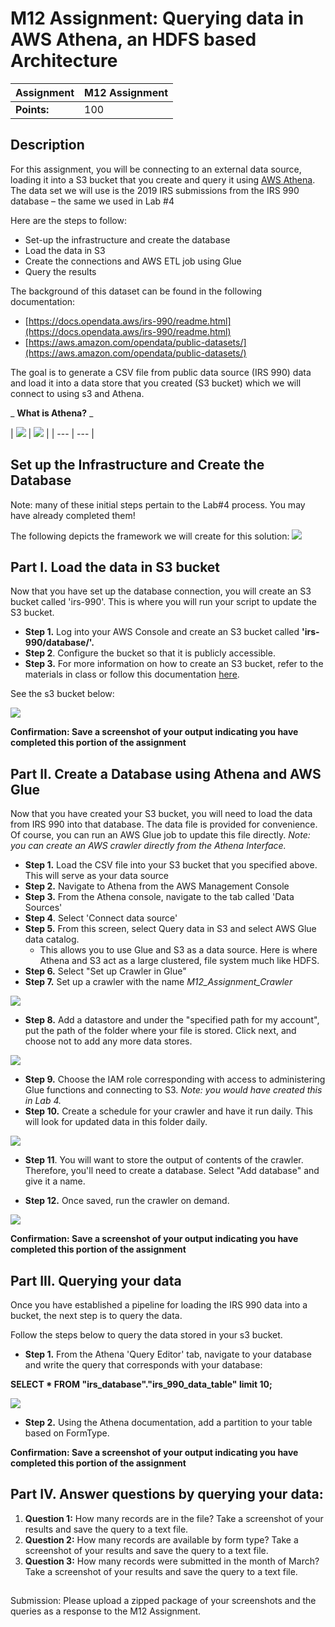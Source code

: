 # M12 Assignment: Querying data in AWS Athena, an HDFS based Architecture

| **Assignment** | M12 Assignment |
| --- | --- |
| **Points:** | 100 |



## Description

For this assignment, you will be connecting to an external data source, loading it into a S3 bucket that you create and query it using [AWS Athena](https://aws.amazon.com/athena/?whats-new-cards.sort-by=item.additionalFields.postDateTime&amp;whats-new-cards.sort-order=desc). The data set we will use is the 2019 IRS submissions from the IRS 990 database – the same we used in Lab #4

Here are the steps to follow:

- Set-up the infrastructure and create the database
- Load the data in S3
- Create the connections and AWS ETL job using Glue
- Query the results

The background of this dataset can be found in the following documentation:

- [https://docs.opendata.aws/irs-990/readme.html](https://docs.opendata.aws/irs-990/readme.html)
- [https://aws.amazon.com/opendata/public-datasets/](https://aws.amazon.com/opendata/public-datasets/)

The goal is to generate a CSV file from public data source (IRS 990) data and load it into a data store that you created (S3 bucket) which we will connect to using s3 and Athena.

_ **What is Athena?** _

| ![](./images/screenshot_1.png)
 | ![](./images/screenshot_2.png) |
| --- | --- |

## Set up the Infrastructure and Create the Database

Note: many of these initial steps pertain to the Lab#4 process. You may have already completed them!

The following depicts the framework we will create for this solution: ![](./images/screenshot_3.png)

## Part I. Load the data in S3 bucket

Now that you have set up the database connection, you will create an S3 bucket called &#39;irs-990&#39;. This is where you will run your script to update the S3 bucket.

- **Step 1.** Log into your AWS Console and create an S3 bucket called **&#39;irs-990/database/&#39;.**
- **Step 2**. Configure the bucket so that it is publicly accessible.
- **Step 3.** For more information on how to create an S3 bucket, refer to the materials in class or follow this documentation [here](https://docs.aws.amazon.com/AmazonS3/latest/gsg/CreatingABucket.html).

See the s3 bucket below:

![](./images/screenshot_4.png)

**Confirmation: Save a screenshot of your output indicating you have completed this portion of the assignment**

## Part II. Create a Database using Athena and AWS Glue

Now that you have created your S3 bucket, you will need to load the data from IRS 990 into that database. The data file is provided for convenience. Of course, you can run an AWS Glue job to update this file directly. _Note: you can create an AWS crawler directly from the Athena Interface._

- **Step 1.** Load the CSV file into your S3 bucket that you specified above. This will serve as your data source
- **Step 2.** Navigate to Athena from the AWS Management Console
- **Step 3.** From the Athena console, navigate to the tab called &#39;Data Sources&#39;
- **Step 4**. Select &#39;Connect data source&#39;
- **Step 5.** From this screen, select Query data in S3 and select AWS Glue data catalog.
  - This allows you to use Glue and S3 as a data source. Here is where Athena and S3 act as a large clustered, file system much like HDFS.
- **Step 6.** Select &quot;Set up Crawler in Glue&quot;
- **Step 7.** Set up a crawler with the name _M12\_Assignment\_Crawler_

![](./images/screenshot_5.png)

- **Step 8.** Add a datastore and under the &quot;specified path for my account&quot;, put the path of the folder where your file is stored. Click next, and choose not to add any more data stores.

![](./images/screenshot_6.png)

- **Step 9.** Choose the IAM role corresponding with access to administering Glue functions and connecting to S3. _Note: you would have created this in Lab 4._
- **Step 10.** Create a schedule for your crawler and have it run daily. This will look for updated data in this folder daily.

![](./images/screenshot_7.png)

- **Step 11**. You will want to store the output of contents of the crawler. Therefore, you&#39;ll need to create a database. Select &quot;Add database&quot; and give it a name.

- **Step 12.** Once saved, run the crawler on demand.

![](./images/screenshot_8.png)

**Confirmation: Save a screenshot of your output indicating you have completed this portion of the assignment**

## Part III. Querying your data

Once you have established a pipeline for loading the IRS 990 data into a bucket, the next step is to query the data.

Follow the steps below to query the data stored in your s3 bucket.

- **Step 1.** From the Athena &#39;Query Editor&#39; tab, navigate to your database and write the query that corresponds with your database:

**SELECT \* FROM &quot;irs\_database&quot;.&quot;irs\_990\_data\_table&quot; limit 10;**

![](./images/screenshot_9.png)

- **Step 2.** Using the Athena documentation, add a partition to your table based on FormType.

**Confirmation: Save a screenshot of your output indicating you have completed this portion of the assignment**

## Part IV. Answer questions by querying your data:

1. **Question 1:** How many records are in the file? Take a screenshot of your results and save the query to a text file.
2. **Question 2:** How many records are available by form type? Take a screenshot of your results and save the query to a text file.
3. **Question 3:** How many records were submitted in the month of March? Take a screenshot of your results and save the query to a text file.

##

Submission:
 Please upload a zipped package of your screenshots and the queries as a response to the M12 Assignment.

